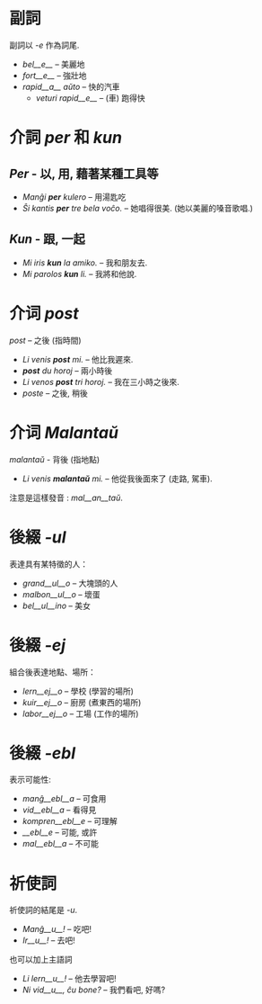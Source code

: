 # 副詞

副詞以 *-e* 作為詞尾.

- *bel__e__*   – 美麗地
- *fort__e__*  – 強壯地
- *rapid__a__ aŭto*   – 快的汽車
	- *veturi rapid__e__*   – (車) 跑得快


# 介詞 *per* 和 *kun*

## *Per* - 以, 用, 藉著某種工具等

- *Manĝi __per__ kulero* – 用湯匙吃
- *Ŝi kantis __per__ tre bela voĉo.* – 她唱得很美. (她以美麗的嗓音歌唱.)
 
## *Kun* - 跟, 一起 

- *Mi iris __kun__ la amiko.*    – 我和朋友去.
- *Mi parolos __kun__ li.*       – 我將和他說.



# 介词 *post*

*post* – 之後 (指時間)

- *Li venis __post__ mi.*   – 他比我遲來.
- *__post__ du horoj* – 兩小時後
- *Li venos __post__ tri horoj.* – 我在三小時之後來.
- *poste* – 之後, 稍後


# 介词 *Malantaŭ*

*malantaŭ* - 背後 (指地點)

- *Li venis __malantaŭ__ mi.* – 他從我後面來了 (走路, 駕車).

注意是這樣發音 : *mal__an__taŭ*.
 
# 後綴 *-ul*

表達具有某特徵的人：

- *grand__ul__o*  – 大塊頭的人
- *malbon__ul__o* – 壞蛋
- *bel__ul__ino*  – 美女

 

# 後綴 *-ej*

組合後表達地點、場所：

- *lern__ej__o*  – 學校 (學習的場所)
- *kuir__ej__o*  – 廚房 (煮東西的場所)
- *labor__ej__o* – 工場 (工作的場所)
 

# 後綴 *-ebl*

表示可能性:

- *manĝ__ebl__a* – 可食用
- *vid__ebl__a* – 看得見
- *kompren__ebl__e* – 可理解
- *__ebl__e* – 可能, 或許
- *mal__ebl__a* – 不可能


# 祈使詞

祈使詞的結尾是 *-u*.

- *Manĝ__u__!*   – 吃吧!
- *Ir__u__!*   – 去吧! 

也可以加上主語詞

- *Li lern__u__!* – 他去學習吧!
- *Ni vid__u__, ĉu bone?*  – 我們看吧, 好嗎?
 
